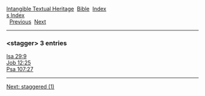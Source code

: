 [Intangible Textual Heritage](../../index)  [Bible](../index) 
[Index](index)   
[s Index](_s_)  
  [Previous](c10854)  [Next](c10856) 

------------------------------------------------------------------------

### &lt;stagger&gt; 3 entries

[Isa 29:9](../kjv/isa029.htm#009)  
[Job 12:25](../kjv/job012.htm#025)  
[Psa 107:27](../kjv/psa107.htm#027)  

------------------------------------------------------------------------

[Next: staggered (1)](c10856)
